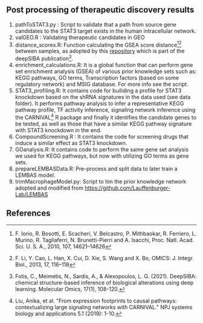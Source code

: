 ## Post processing of therapeutic discovery results
1.	pathToSTAT3.py : Script to validate that a path from source gene candidates to the STAT3 target exists in the human intracellular network.
2.	valGEO.R : Validating therapeutic candidates in GEO
3.	distance_scores.R: Function calculating the GSEA score distance[^1][^2] between samples, as adopted by this [repository](https://github.com/BioSysLab/deepSIBA) which is part of the deepSIBA publication[^3].
4.	enrichment_calculations.R: It is a global function that can perform gene set enrichment analysis (GSEA) of various prior knowledge sets such as: KEGG pathways, GO terms, Transcription factors (based on some regulatory network) and MSIG database. For more info see the script.
5.	STAT3_profiling.R: It contains code for builiding a profile for STAT3 knockdown based on the shRNA signatures in the data used (see data folder). It performs pathway analysis to infer a representative KEGG pathway profile, TF activity inference, signaling network inference using the CARNIVAL[^4] R package and finally it identifies the candidate genes to be tested, as well as those that have a similar KEGG pathway signature with STAT3 knockdown in the end.
6.	CompoundScreening.R : It contains the code for screening drugs that induce a similar effect as STAT3 knockdown.
7.	GOanalysis.R: It contains code to perform the same gene set analysis we used for KEGG pathways, but now with utilizing GO terms as gene sets.
8.	prepareLEMBASData.R: Pre-process and split data to later train a LEMBAS model.
9.	trimMacrophageModel.py: Script to tim the prior knowledge network adopted and modified from https://github.com/Lauffenburger-Lab/LEMBAS

## References
[^1]: F. Iorio, R. Bosotti, E. Scacheri, V. Belcastro, P. Mithbaokar, R. Ferriero, L. Murino, R. Tagliaferri, N. Brunetti-Pierri and A. Isacchi, Proc. Natl. Acad. Sci. U. S. A., 2010, 107, 14621–14626
[^2]: F. Li, Y. Cao, L. Han, X. Cui, D. Xie, S. Wang and X. Bo, OMICS: J. Integr. Biol., 2013, 17, 116–118
[^3]: Fotis, C., Meimetis, N., Sardis, A., & Alexopoulos, L. G. (2021). DeepSIBA: chemical structure-based inference of biological alterations using deep learning. Molecular Omics, 17(1), 108-120.
[^4]: Liu, Anika, et al. "From expression footprints to causal pathways: contextualizing large signaling networks with CARNIVAL." NPJ systems biology and applications 5.1 (2019): 1-10.


